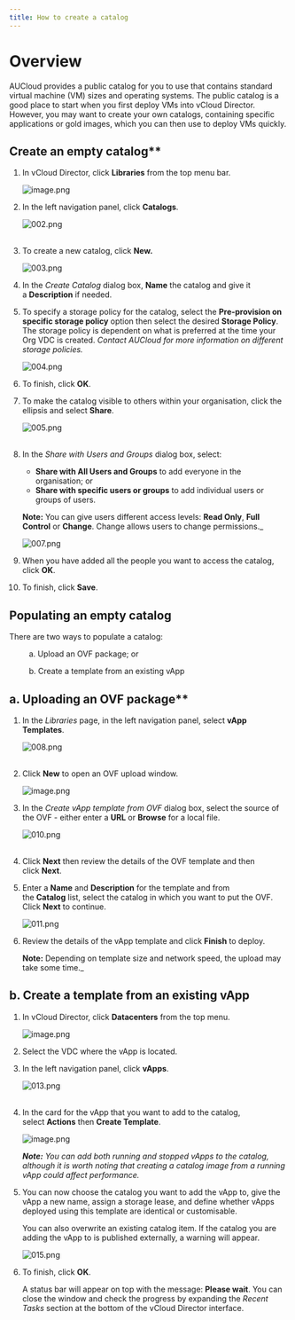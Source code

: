 ```yaml
---
title: How to create a catalog
---
```


# Overview

AUCloud provides a public catalog for you to use that contains standard virtual machine (VM) sizes and operating systems. The public catalog is a good place to start when you first deploy VMs into vCloud Director. However, you may want to create your own catalogs, containing specific applications or gold images, which you can then use to deploy VMs quickly.

## Create an empty catalog**

1. In vCloud Director, click **Libraries** from the top menu bar.

    ![image.png](./assets/nav_libraries.png )

1. In the left navigation panel, click **Catalogs**.

    ![002.png](./assets/nav_catalog.png)  
 
1. To create a new catalog, click **New.**

    ![003.png](./assets/new_catalog.png)

1. In the _Create Catalog_ dialog box, **Name** the catalog and give it a **Description** if needed.

1. To specify a storage policy for the catalog, select the **Pre-provision on specific storage policy** option then select the desired **Storage Policy**. The storage policy is dependent on what is preferred at the time your Org VDC is created. _Contact AUCloud for more information on different storage policies._

    ![004.png](./assets/create_catalog.png)

1. To finish, click **OK**.

1. To make the catalog visible to others within your organisation, click the ellipsis and select **Share**.

    ![005.png](./assets/share_catalog.png)  
 
1. In the _Share with Users and Groups_ dialog box, select:

    -   **Share with All Users and Groups** to add everyone in the organisation; or
    -   **Share with specific users or groups** to add individual users or groups of users.

    **Note:** You can give users different access levels: **Read Only**, **Full Control** or **Change**. Change allows users to change permissions._

    ![007.png](./assets/share_with_users_and_groups.png)

1. When you have added all the people you want to access the catalog, click **OK**.

1. To finish, click **Save**.

## Populating an empty catalog

There are two ways to populate a catalog:

         a. Upload an OVF package; or

         b. Create a template from an existing vApp

## a. Uploading an OVF package**

1. In the _Libraries_ page, in the left navigation panel, select **vApp Templates**.

    ![008.png](./assets/nav_vapp_templates.png)  
 

1. Click **New** to open an OVF upload window.

    ![image.png](./assets/new_vapp_template.png)

1. In the _Create vApp template from OVF_ dialog box, select the source of the OVF - either enter a **URL** or **Browse** for a local file.

    ![010.png](./assets/create_vapp_template.png)  
 

1. Click **Next** then review the details of the OVF template and then click **Next**.

1. Enter a **Name** and **Description** for the template and from the **Catalog** list, select the catalog in which you want to put the OVF. Click **Next** to continue.

    ![011.png](./assets/select_vapp_template_name.png)

1. Review the details of the vApp template and click **Finish** to deploy.

    **Note:** Depending on template size and network speed, the upload may take some time._

## b. Create a template from an existing vApp

1. In vCloud Director, click **Datacenters** from the top menu.

    ![image.png](./assets/nav_datacentre.png)  

1. Select the VDC where the vApp is located.

1. In the left navigation panel, click **vApps**.

    ![013.png](./assets/nav_vapps.png)  
 

1. In the card for the vApp that you want to add to the catalog, select **Actions** then **Create Template**.

    ![image.png](./assets/action_create_template.png)

    **_Note:_** _You can add both running and stopped vApps to the catalog, although it is worth noting that creating a catalog image from a running vApp could affect performance._

1. You can now choose the catalog you want to add the vApp to, give the vApp a new name, assign a storage lease, and define whether vApps deployed using this template are identical or customisable.

    You can also overwrite an existing catalog item. If the catalog you are adding the vApp to is published externally, a warning will appear.

    ![015.png](./assets/add_to_catalog.png)

1. To finish, click **OK**.

    A status bar will appear on top with the message: **Please wait**. You can close the window and check the progress by expanding the _Recent Tasks_ section at the bottom of the vCloud Director interface.